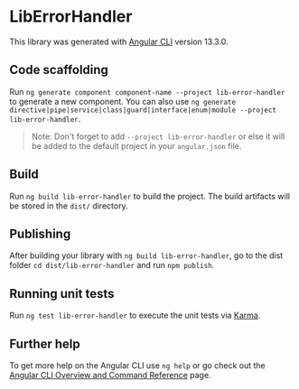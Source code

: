 # LibErrorHandler

This library was generated with [Angular CLI](https://github.com/angular/angular-cli) version 13.3.0.

## Code scaffolding

Run `ng generate component component-name --project lib-error-handler` to generate a new component. You can also use `ng generate directive|pipe|service|class|guard|interface|enum|module --project lib-error-handler`.

> Note: Don't forget to add `--project lib-error-handler` or else it will be added to the default project in your `angular.json` file.

## Build

Run `ng build lib-error-handler` to build the project. The build artifacts will be stored in the `dist/` directory.

## Publishing

After building your library with `ng build lib-error-handler`, go to the dist folder `cd dist/lib-error-handler` and run `npm publish`.

## Running unit tests

Run `ng test lib-error-handler` to execute the unit tests via [Karma](https://karma-runner.github.io).

## Further help

To get more help on the Angular CLI use `ng help` or go check out the [Angular CLI Overview and Command Reference](https://angular.io/cli) page.
